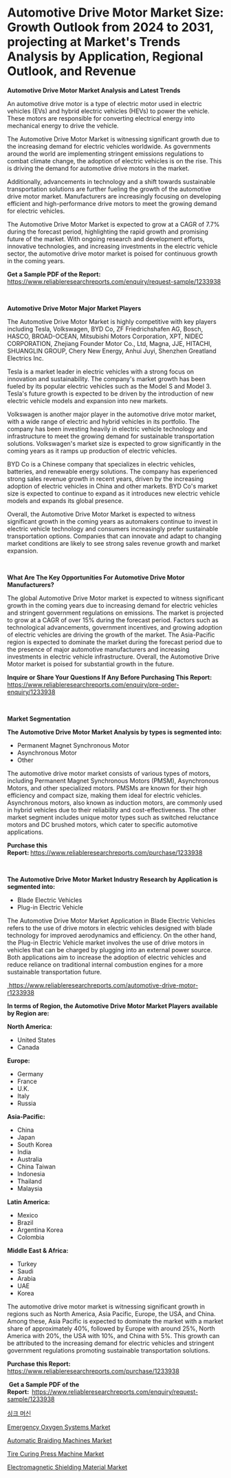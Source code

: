<p><h1>Automotive Drive Motor Market Size: Growth Outlook from 2024 to 2031, projecting at Market's Trends Analysis by Application, Regional Outlook, and Revenue</h1></p><p><strong>Automotive Drive Motor Market Analysis and Latest Trends</strong></p>
<p><p>An automotive drive motor is a type of electric motor used in electric vehicles (EVs) and hybrid electric vehicles (HEVs) to power the vehicle. These motors are responsible for converting electrical energy into mechanical energy to drive the vehicle.</p><p>The Automotive Drive Motor Market is witnessing significant growth due to the increasing demand for electric vehicles worldwide. As governments around the world are implementing stringent emissions regulations to combat climate change, the adoption of electric vehicles is on the rise. This is driving the demand for automotive drive motors in the market.</p><p>Additionally, advancements in technology and a shift towards sustainable transportation solutions are further fueling the growth of the automotive drive motor market. Manufacturers are increasingly focusing on developing efficient and high-performance drive motors to meet the growing demand for electric vehicles.</p><p>The Automotive Drive Motor Market is expected to grow at a CAGR of 7.7% during the forecast period, highlighting the rapid growth and promising future of the market. With ongoing research and development efforts, innovative technologies, and increasing investments in the electric vehicle sector, the automotive drive motor market is poised for continuous growth in the coming years.</p></p>
<p><strong>Get a Sample PDF of the Report:&nbsp;</strong> <a href="https://www.reliableresearchreports.com/enquiry/request-sample/1233938">https://www.reliableresearchreports.com/enquiry/request-sample/1233938</a></p>
<p>&nbsp;</p>
<p><strong>Automotive Drive Motor Major Market Players</strong></p>
<p><p>The Automotive Drive Motor Market is highly competitive with key players including Tesla, Volkswagen, BYD Co, ZF Friedrichshafen AG, Bosch, HASCO, BROAD-OCEAN, Mitsubishi Motors Corporation, XPT, NIDEC CORPORATION, Zhejiang Founder Motor Co., Ltd, Magna, JJE, HITACHI, SHUANGLIN GROUP, Chery New Energy, Anhui Juyi, Shenzhen Greatland Electrics Inc. </p><p>Tesla is a market leader in electric vehicles with a strong focus on innovation and sustainability. The company's market growth has been fueled by its popular electric vehicles such as the Model S and Model 3. Tesla's future growth is expected to be driven by the introduction of new electric vehicle models and expansion into new markets.</p><p>Volkswagen is another major player in the automotive drive motor market, with a wide range of electric and hybrid vehicles in its portfolio. The company has been investing heavily in electric vehicle technology and infrastructure to meet the growing demand for sustainable transportation solutions. Volkswagen's market size is expected to grow significantly in the coming years as it ramps up production of electric vehicles.</p><p>BYD Co is a Chinese company that specializes in electric vehicles, batteries, and renewable energy solutions. The company has experienced strong sales revenue growth in recent years, driven by the increasing adoption of electric vehicles in China and other markets. BYD Co's market size is expected to continue to expand as it introduces new electric vehicle models and expands its global presence.</p><p>Overall, the Automotive Drive Motor Market is expected to witness significant growth in the coming years as automakers continue to invest in electric vehicle technology and consumers increasingly prefer sustainable transportation options. Companies that can innovate and adapt to changing market conditions are likely to see strong sales revenue growth and market expansion.</p></p>
<p>&nbsp;</p>
<p><strong>What Are The Key Opportunities For Automotive Drive Motor Manufacturers?</strong></p>
<p><p>The global Automotive Drive Motor market is expected to witness significant growth in the coming years due to increasing demand for electric vehicles and stringent government regulations on emissions. The market is projected to grow at a CAGR of over 15% during the forecast period. Factors such as technological advancements, government incentives, and growing adoption of electric vehicles are driving the growth of the market. The Asia-Pacific region is expected to dominate the market during the forecast period due to the presence of major automotive manufacturers and increasing investments in electric vehicle infrastructure. Overall, the Automotive Drive Motor market is poised for substantial growth in the future.</p></p>
<p><strong>Inquire or Share Your Questions If Any Before Purchasing This Report:</strong> <a href="https://www.reliableresearchreports.com/enquiry/pre-order-enquiry/1233938">https://www.reliableresearchreports.com/enquiry/pre-order-enquiry/1233938</a></p>
<p>&nbsp;</p>
<p><strong>Market Segmentation</strong></p>
<p><strong>The Automotive Drive Motor Market Analysis by types is segmented into:</strong></p>
<p><ul><li>Permanent Magnet Synchronous Motor</li><li>Asynchronous Motor</li><li>Other</li></ul></p>
<p><p>The automotive drive motor market consists of various types of motors, including Permanent Magnet Synchronous Motors (PMSM), Asynchronous Motors, and other specialized motors. PMSMs are known for their high efficiency and compact size, making them ideal for electric vehicles. Asynchronous motors, also known as induction motors, are commonly used in hybrid vehicles due to their reliability and cost-effectiveness. The other market segment includes unique motor types such as switched reluctance motors and DC brushed motors, which cater to specific automotive applications.</p></p>
<p><strong>Purchase this Report:&nbsp;</strong><a href="https://www.reliableresearchreports.com/purchase/1233938">https://www.reliableresearchreports.com/purchase/1233938</a></p>
<p>&nbsp;</p>
<p><strong>The Automotive Drive Motor Market Industry Research by Application is segmented into:</strong></p>
<p><ul><li>Blade Electric Vehicles</li><li>Plug-in Electric Vehicle</li></ul></p>
<p><p>The Automotive Drive Motor Market Application in Blade Electric Vehicles refers to the use of drive motors in electric vehicles designed with blade technology for improved aerodynamics and efficiency. On the other hand, the Plug-in Electric Vehicle market involves the use of drive motors in vehicles that can be charged by plugging into an external power source. Both applications aim to increase the adoption of electric vehicles and reduce reliance on traditional internal combustion engines for a more sustainable transportation future.</p></p>
<p><a href="https://www.reliableresearchreports.com/automotive-drive-motor-r1233938">&nbsp;https://www.reliableresearchreports.com/automotive-drive-motor-r1233938</a></p>
<p><strong>In terms of Region, the Automotive Drive Motor Market Players available by Region are:</strong></p>
<p>
    <p> <strong> North America: </strong>
        <ul>
            <li>United States</li>
            <li>Canada</li>
        </ul>
        </p> 
    <p> <strong> Europe: </strong>
        <ul>
            <li>Germany</li>
            <li>France</li>
            <li>U.K.</li>
            <li>Italy</li>
            <li>Russia</li>
        </ul>
        </p> 
    <p> <strong> Asia-Pacific: </strong>
        <ul>
            <li>China</li>
            <li>Japan</li>
            <li>South Korea</li>
            <li>India</li>
            <li>Australia</li>
            <li>China Taiwan</li>
            <li>Indonesia</li>
            <li>Thailand</li>
            <li>Malaysia</li>
        </ul>
        </p> 
    <p> <strong> Latin America: </strong>
        <ul>
            <li>Mexico</li>
            <li>Brazil</li>
            <li>Argentina Korea</li>
            <li>Colombia</li>
        </ul>
        </p> 
    <p> <strong> Middle East & Africa: </strong>
        <ul>
            <li>Turkey</li>
            <li>Saudi</li>
            <li>Arabia</li>
            <li>UAE</li>
            <li>Korea</li>
        </ul>
    </p>
    </p>
<p><p>The automotive drive motor market is witnessing significant growth in regions such as North America, Asia Pacific, Europe, the USA, and China. Among these, Asia Pacific is expected to dominate the market with a market share of approximately 40%, followed by Europe with around 25%, North America with 20%, the USA with 10%, and China with 5%. This growth can be attributed to the increasing demand for electric vehicles and stringent government regulations promoting sustainable transportation solutions.</p></p>
<p><strong>Purchase this Report: </strong><a href="https://www.reliableresearchreports.com/purchase/1233938">https://www.reliableresearchreports.com/purchase/1233938</a></p>
<p>&nbsp;<strong>Get a Sample PDF of the Report:&nbsp;&nbsp;</strong><a href="https://www.reliableresearchreports.com/enquiry/request-sample/1233938">https://www.reliableresearchreports.com/enquiry/request-sample/1233938</a></p>
<p><strong></strong></p>
<p><p><a href="https://github.com/GabrielBlanda5656/Market-Research-Report-List-1/blob/main/743277637793.md">싱크 머신</a></p><p><a href="https://www.linkedin.com/pulse/emergency-oxygen-systems-market-size-trends-complete-industry-5ky8c?trackingId=QqCqmUW9ga%2Fd0%2BGy8qh47g%3D%3D">Emergency Oxygen Systems Market</a></p><p><a href="https://github.com/abdelrhmankishk22/Market-Research-Report-List-4/blob/main/automatic-braiding-machines-market.md">Automatic Braiding Machines Market</a></p><p><a href="https://www.linkedin.com/pulse/tire-curing-press-machine-market-exploring-share-trends-future-tny3c?trackingId=MoItnhPIFSj5Y6lTHenzVQ%3D%3D">Tire Curing Press Machine Market</a></p><p><a href="https://issuu.com/reportprime-2/docs/electromagnetic-shielding-material-market-size-203">Electromagnetic Shielding Material Market</a></p></p>